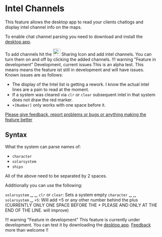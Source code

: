# Intel Channels
This feature allows the desktop app to read your clients chatlogs and display intel channel info on the maps. 

To enable chat channel parsing you need to download and install the [desktop app](https://www.dropbox.com/s/feo1z1055a7jmpd/Eveeye_v001.exe?dl=0).

To add channels hit the <img src="https://raw.githubusercontent.com/Risingson/eedocs/master/docs/images/Share-100_off.png" width="24" height="24" > Sharing Icon and add intel channels. You can turn them on and off by clicking the added channels.
!!! warning "Feature in development"
    Development, current issues
This is an alpha test. This means means the feature ist still in development and will have issues. Known issues are as follows:
 - The display of the Intel list is getting a rework. I know the actual intel lines are a pain to read at the moment.
 - If a system was cleared via `clr` or `clear` subsequent intel in that system does not draw the red marker.
 - `+[Number]` only works with one space before it.
 
[Please give feedback, report problems or bugs or anything making the feature better](https://feedback.userreport.com/7ab42bbb-8bf8-4955-9573-c0b1213b1ba7/#submit/bug)


## Syntax
What the system can parse names of:

 - `character`
 - `solarsystem`
 - `ships`

All of the above need to be separated by 2 spaces.

Additionally you can use the following:

`solarsystem` &#9251; &#9251; `clr` or `clear`: Sets a system empty
`character` &#9251; &#9251; `solarsystem` &#9251; `+5`: Will add +5 or any other number behind the plus (CURRENTLY ONLY ONE SPACE BEFORE THE + PLEASE AND ONLY AT THE END OF THE LINE. will improve)

!!! warning "Feature in development"
    This feature is currently under development. You can test it by downloading the [desktop app](https://eveeye.readthedocs.io/en/latest/desktop-app/). [Feedback](https://eveeye.readthedocs.io/en/latest/#Feedback) more than welcome !!
<!--stackedit_data:
eyJoaXN0b3J5IjpbLTEzNjc0MDU1MjIsLTE0MDM0ODkxMDEsLT
IxNDE4ODc4MjgsMTk4NTAyNzUxMSwxMDE2NDUzMjgzLDExMzkw
MTk2MDYsLTE0MTUwMDI3ODcsODkxNjUyMTQ5XX0=
-->